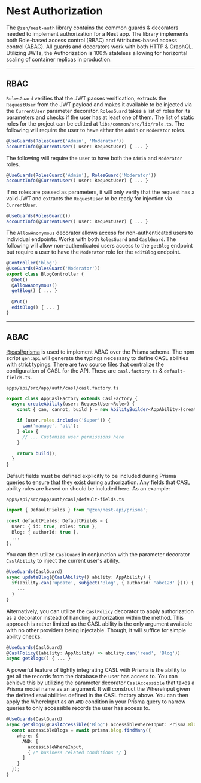 # Nest Authorization

The `@zen/nest-auth` library contains the common guards & decorators needed to implement authorization for a Nest app. The library implements both Role-based access control (RBAC) and Attributes-based access control (ABAC). All guards and decorators work with both HTTP & GraphQL.  Utilizing JWTs, the Authorization is 100% stateless allowing for horizontal scaling of container replicas in production.

---
## RBAC

`RolesGuard` verifies that the JWT passes verification, extracts the `RequestUser` from the JWT payload and makes it available to be injected via the `CurrentUser` parameter decorator. `RolesGuard` takes a list of roles for its parameters and checks if the user has at least one of them. The list of static roles for the project can be editted at `libs/common/src/lib/role.ts`.  The following will require the user to have either the `Admin` or `Moderator` roles.

```ts
@UseGuards(RolesGuard('Admin', 'Moderator'))
accountInfo(@CurrentUser() user: RequestUser) { ... }
```

The following will require the user to have both the `Admin` and `Moderator` roles.

```ts
@UseGuards(RolesGuard('Admin'), RolesGuard('Moderator'))
accountInfo(@CurrentUser() user: RequestUser) { ... }
```

If no roles are passed as parameters, it will only verify that the request has a valid JWT and extracts the `RequestUser` to be ready for injection via `CurrentUser`.

```ts
@UseGuards(RolesGuard())
accountInfo(@CurrentUser() user: RequestUser) { ... }
```

The `AllowAnonymous` decorator allows access for non-authenticated users to individual endpoints. Works with both `RolesGuard` and `CaslGuard`.  The following will allow non-authenticated users access to the `getBlog` endpoint but require a user to have the `Moderator` role for the `editBlog` endpoint.

```ts
@Controller('blog')
@UseGuards(RolesGuard('Moderator'))
export class BlogController {
  @Get()
  @AllowAnonymous()
  getBlog() { ... }
  
  @Put()
  editBlog() { ... }
}
```

---

## ABAC
[@casl/prisma](https://casl.js.org/v6/en/package/casl-prisma) is used to implement ABAC over the Prisma schema. The npm script `gen:api` will generate the typings necessary to define CASL abilities with strict typings. There are two source files that centralize the configuration of CASL for the API. These are `casl.factory.ts` & `default-fields.ts`.

`apps/api/src/app/auth/casl/casl.factory.ts`
```ts
export class AppCaslFactory extends CaslFactory {
  async createAbility(user: RequestUser<Role>) {
    const { can, cannot, build } = new AbilityBuilder<AppAbility>(createPrismaAbility);

    if (user.roles.includes('Super')) {
      can('manage', 'all');
    } else {
      // ... Customize user permissions here
    }

    return build();
  }
}
```

Default fields must be defined explicitly to be included during Prisma queries to ensure that they exist during authorization.  Any fields that CASL ability rules are based on should be included here.  As an example:

`apps/api/src/app/auth/casl/default-fields.ts`
```ts
import { DefaultFields } from '@zen/nest-api/prisma';

const defaultFields: DefaultFields = {
  User: { id: true, roles: true },
  Blog: { authorId: true },
  ...
};
```

You can then utilize `CaslGuard` in conjunction with the parameter decorator `CaslAbility` to inject the current user's ability.

```ts
@UseGuards(CaslGuard)
async updateBlog(@CaslAbility() ability: AppAbility) { 
  if(ability.can('update', subject('Blog', { authorId: 'abc123' }))) {
    ...
  }
}
```

Alternatively, you can utilize the `CaslPolicy` decorator to apply authorization as a decorator instead of handling authorization within the method.  This approach is rather limited as the CASL ability is the only argument available with no other providers being injectable.  Though, it will suffice for simple ability checks.

```ts
@UseGuards(CaslGuard)
@CaslPolicy((ability: AppAbility) => ability.can('read', 'Blog'))
async getBlogs() { ... }
```

A powerful feature of tightly integrating CASL with Prisma is the ability to get all the records from the database the user has access to.  You can achieve this by utilizing the parameter decorator `CaslAccessible` that takes a Prisma model name as an argument. It will construct the WhereInput given the defined `read` abilities defined in the CASL factory above.  You can then apply the WhereInput as an `AND` condition in your Prisma query to narrow queries to only accessible records the user has access to.

```ts
@UseGuards(CaslGuard)
async getBlogs(@CaslAccessible('Blog') accessibleWhereInput: Prisma.BlogWhereInput) { 
  const accessibleBlogs = await prisma.blog.findMany({
    where: {
      AND: [
        accessibleWhereInput,
        { /* business related conditions */ }
      ]
    }
  });
}
```
